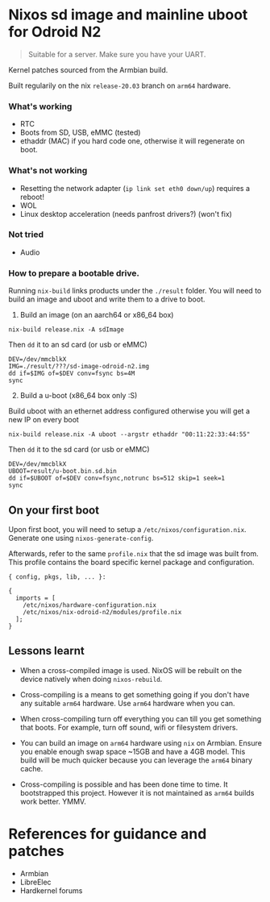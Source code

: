 # Nixos sd image and mainline uboot for Odroid N2

> Suitable for a server. Make sure you have your UART.

Kernel patches sourced from the Armbian build.

Built regularily on the nix `release-20.03` branch on `arm64` hardware.

### What's working

- RTC
- Boots from SD, USB, eMMC (tested)
- ethaddr (MAC) if you hard code one, otherwise it will regenerate on boot.

### What's not working

- Resetting the network adapter (`ip link set eth0 down/up`) requires a reboot!
- WOL
- Linux desktop acceleration (needs panfrost drivers?) (won't fix)

### Not tried

- Audio

### How to prepare a bootable drive.

Running `nix-build` links products under the `./result` folder. You will need to build an image and uboot and write them to a drive to boot.

1. Build an image (on an aarch64 or x86_64 box)

`nix-build release.nix -A sdImage`

Then `dd` it to an sd card (or usb or eMMC)

```
DEV=/dev/mmcblkX
IMG=./result/???/sd-image-odroid-n2.img
dd if=$IMG of=$DEV conv=fsync bs=4M
sync
```

2. Build a u-boot (x86_64 box only :S)

Build uboot with an ethernet address configured otherwise you will get a new IP on every boot

`nix-build release.nix -A uboot --argstr ethaddr "00:11:22:33:44:55"`

Then `dd` it to the sd card (or usb or eMMC)

```
DEV=/dev/mmcblkX
UBOOT=result/u-boot.bin.sd.bin
dd if=$UBOOT of=$DEV conv=fsync,notrunc bs=512 skip=1 seek=1
sync
```

## On your first boot

Upon first boot, you will need to setup a `/etc/nixos/configuration.nix`. Generate one using `nixos-generate-config`.

Afterwards, refer to the same `profile.nix` that the sd image was built from. This profile contains the board specific kernel package and configuration.

```
{ config, pkgs, lib, ... }:

{
  imports = [
    /etc/nixos/hardware-configuration.nix
    /etc/nixos/nix-odroid-n2/modules/profile.nix
  ];
}
```

## Lessons learnt

- When a cross-compiled image is used. NixOS will be rebuilt on the device natively when doing `nixos-rebuild`.

- Cross-compiling is a means to get something going if you don't have any suitable `arm64` hardware. Use `arm64` hardware when you can.

- When cross-compiling turn off everything you can till you get something that boots. For example, turn off sound, wifi or filesystem drivers.

- You can build an image on `arm64` hardware using `nix` on Armbian. Ensure you enable enough swap space ~15GB and have a 4GB model. This build will be much quicker because you can leverage the `arm64` binary cache.

- Cross-compiling is possible and has been done time to time. It bootstrapped this project. However it is not maintained as `arm64` builds work better. YMMV.

# References for guidance and patches

- Armbian
- LibreElec
- Hardkernel forums

